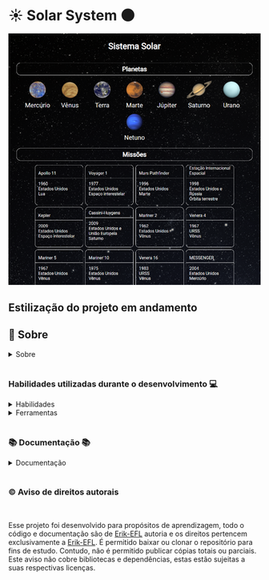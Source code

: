 
# ☀️ Solar System 🌑


![Desktop preview](./SolarSystem.png)

## Estilização do projeto em andamento

## 📓 Sobre

<details>
  <summary>Sobre</summary>
  <br />

  Projeto desenvolvido por [Erik Ferreira](https://www.linkedin.com/in/erikferreiralima/).
  Este projeto foi disponibilizado pela [Trybe](https://www.betrybe.com/) onde tive exito na entrega de 100% dos requisitos solicitados.

  Foi feito o desenvolvimento de uma aplicação React onde o desafio foi desenvolver testes unitários para o frontend da aplicação utilizando React Testing Library.

  <br />
</details>
  <br />

  ### Habilidades utilizadas durante o desenvolvimento 💻

<details>
  <summary>Habilidades</summary>
  <br />

  * Desenvolvimento de aplicações React
  * Teste de uma aplicação frontend utilizando React Testing Library
  * Metodologia ágil(Kanban)

  <br />
</details>

<details>
  <summary>Ferramentas</summary>
  <br />

  * React.js
    * Components de Classes
  * HTML5
  * CSS3
  * JavaScript
  * React Testing Library
  * Jest
  * Git


  <br />
</details>

  <br />

  ### 📚 Documentação 📚

  <details>
    <summary>Documentação</summary>
    <br />

    Para clonar o repositório do projeto, basta seguir os seguintes passos:

    Faça o fork do repositório:
    ```
    Tutorial no link https://github.com/UNIVALI-LITE/Portugol-Studio/wiki/Fazendo-um-Fork-do-reposit%C3%B3rio
    ```
    Clone o repositório:
    ```
    git clone git@github.com:"SeuNomeNoGitHub"/Solar-System.git
    ```
    Apos ter o repositório clonado em sua maquina, basta executar o comando:
    ```
    cd Solar-System
    ```
    E então executar os comando para que a aplicação funcione:
    ```
    npm install
    npm start

  </details>

  <br />

### ©️ Aviso de direitos autorais

</br>

Esse projeto foi desenvolvido para propósitos de aprendizagem, todo o código e documentação são de [Erik-EFL](https://github.com/Erik-EFL) autoria e os direitos pertencem exclusivamente a [Erik-EFL](https://github.com/Erik-EFL). É permitido baixar ou clonar o repositório para fins de estudo. Contudo, não é permitido publicar cópias totais ou parciais. Este aviso não cobre bibliotecas e dependências, estas estão sujeitas a suas respectivas licenças.
